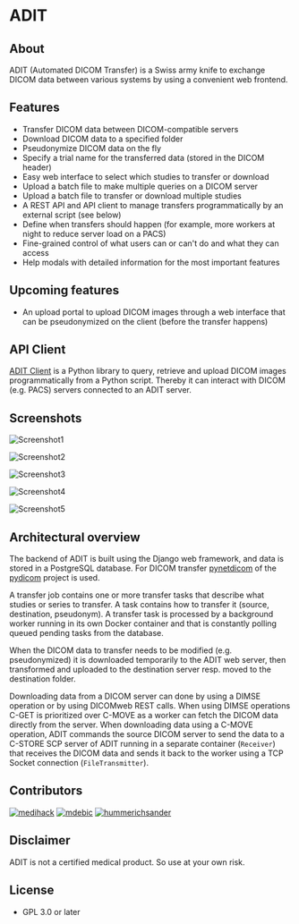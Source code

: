# ADIT

## About

ADIT (Automated DICOM Transfer) is a Swiss army knife to exchange DICOM data between various systems by using a convenient web frontend.

## Features

- Transfer DICOM data between DICOM-compatible servers
- Download DICOM data to a specified folder
- Pseudonymize DICOM data on the fly
- Specify a trial name for the transferred data (stored in the DICOM header)
- Easy web interface to select which studies to transfer or download
- Upload a batch file to make multiple queries on a DICOM server
- Upload a batch file to transfer or download multiple studies
- A REST API and API client to manage transfers programmatically by an external script (see below)
- Define when transfers should happen (for example, more workers at night to reduce server load on a PACS)
- Fine-grained control of what users can or can't do and what they can access
- Help modals with detailed information for the most important features

## Upcoming features

- An upload portal to upload DICOM images through a web interface that can be pseudonymized on the client (before the transfer happens)

## API Client

[ADIT Client](https://github.com/openradx/adit-client) is a Python library to query, retrieve and upload DICOM images programmatically from a Python script. Thereby it can interact with DICOM (e.g. PACS) servers connected to an ADIT server.

## Screenshots

![Screenshot1](https://github.com/openradx/adit/assets/120626/f03d6af0-510f-4324-95f4-10bf8522fce2)

![Screenshot2](https://github.com/openradx/adit/assets/120626/2b322dd9-0ce3-4e8f-9ca3-a10e00842c62)

![Screenshot3](https://user-images.githubusercontent.com/120626/155511254-95adbed7-ef2e-44bd-aa3b-6e055be527a5.png)

![Screenshot4](https://user-images.githubusercontent.com/120626/155511300-4dafe29f-748f-4d69-81af-89afe63197a0.png)

![Screenshot5](https://user-images.githubusercontent.com/120626/155511342-e64cd37d-4e92-4a9a-bbb0-4e88ea136d3c.png)

## Architectural overview

The backend of ADIT is built using the Django web framework, and data is stored in a PostgreSQL database. For DICOM transfer [pynetdicom](https://pydicom.github.io/pynetdicom/stable/) of the [pydicom](https://pydicom.github.io/) project is used.

A transfer job contains one or more transfer tasks that describe what studies or series to transfer. A task contains how to transfer it (source, destination, pseudonym). A transfer task is processed by a background worker running in its own Docker container and that is constantly polling queued pending tasks from the database.

When the DICOM data to transfer needs to be modified (e.g. pseudonymized) it is downloaded temporarily to the ADIT web server, then transformed and uploaded to the destination server resp. moved to the destination folder.

Downloading data from a DICOM server can done by using a DIMSE operation or by using DICOMweb REST calls. When using DIMSE operations C-GET is prioritized over C-MOVE as a worker can fetch the DICOM data directly from the server. When downloading data using a C-MOVE operation, ADIT commands the source DICOM server to send the data to a C-STORE SCP server of ADIT running in a separate container (`Receiver`) that receives the DICOM data and sends it back to the worker using a TCP Socket connection (`FileTransmitter`).

## Contributors

[![medihack](https://github.com/medihack.png?size=50)](https://github.com/medihack)
[![mdebic](https://github.com/mdebic.png?size=50)](https://github.com/mdebic)
[![hummerichsander](https://github.com/hummerichsander.png?size=50)](https://github.com/hummerichsander)

## Disclaimer

ADIT is not a certified medical product. So use at your own risk.

## License

- GPL 3.0 or later
